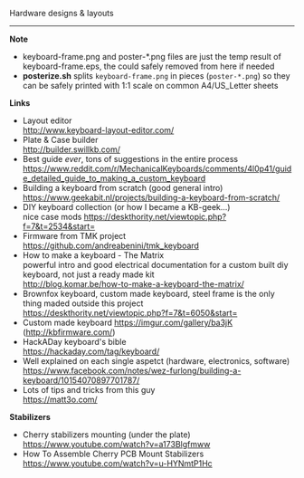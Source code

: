 Hardware designs & layouts

---
**Note**
- keyboard-frame.png and poster-*.png files are just the temp result of keyboard-frame.eps, the could safely removed from here if needed
- **posterize.sh** splits `keyboard-frame.png` in pieces (`poster-*.png`) so they can be safely printed with 1:1 scale on common A4/US_Letter sheets


**Links**
- Layout editor<br>
  http://www.keyboard-layout-editor.com/
- Plate & Case builder<br>
  http://builder.swillkb.com/
- Best guide *ever*, tons of suggestions in the entire process<br>
  https://www.reddit.com/r/MechanicalKeyboards/comments/4l0p41/guide_detailed_guide_to_making_a_custom_keyboard
- Building a keyboard from scratch (good general intro)<br>
  https://www.geekabit.nl/projects/building-a-keyboard-from-scratch/
- DIY keyboard collection (or how I became a KB-geek...)<br>
  nice case mods https://deskthority.net/viewtopic.php?f=7&t=2534&start=
- Firmware from TMK project<br>
  https://github.com/andreabenini/tmk_keyboard
- How to make a keyboard - The Matrix<br>
  powerful intro and good electrical documentation for a custom built diy keyboard, not just a ready made kit<br>
  http://blog.komar.be/how-to-make-a-keyboard-the-matrix/
- Brownfox keyboard, custom made keyboard, steel frame is the only thing maded outside this project<br>
  https://deskthority.net/viewtopic.php?f=7&t=6050&start=
- Custom made keyboard https://imgur.com/gallery/ba3jK (http://kbfirmware.com/)
- HackADay keyboard's bible<br>
  https://hackaday.com/tag/keyboard/
- Well explained on each single aspetct (hardware, electronics, software)
  https://www.facebook.com/notes/wez-furlong/building-a-keyboard/10154070897701787/
- Lots of tips and tricks from this guy<br>
  https://matt3o.com/


**Stabilizers**
- Cherry stabilizers mounting (under the plate)<br>
  https://www.youtube.com/watch?v=a173Blgfmww
- How To Assemble Cherry PCB Mount Stabilizers<br>
  https://www.youtube.com/watch?v=u-HYNmtP1Hc
